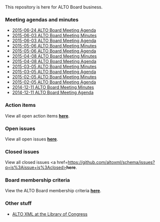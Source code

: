 This repository is here for ALTO Board business.

### Meeting agendas and minutes
* [2015-06-24 ALTO Board Meeting Agenda](http://altoxml.github.io/2015-06-24%20ALTO%20Board%20Meeting%20Agenda.html)
* [2015-06-03 ALTO Board Meeting Minutes](http://altoxml.github.io/2015-06-03%20ALTO%20Board%20Meeting%20Minutes.html)
* [2015-06-03 ALTO Board Meeting Agenda](http://altoxml.github.io/2015-06-03%20ALTO%20Board%20Meeting%20Agenda.html)
* [2015-05-06 ALTO Board Meeting Minutes](http://altoxml.github.io/2015-05-06%20ALTO%20Board%20Meeting%20Minutes.html)
* [2015-05-06 ALTO Board Meeting Agenda](http://altoxml.github.io/2015-05-06%20ALTO%20Board%20Meeting%20Agenda.html)
* [2015-04-08 ALTO Board Meeting Minutes](http://altoxml.github.io/2015-04-08%20ALTO%20Board%20Meeting%20Minutes.html)
* [2015-04-08 ALTO Board Meeting Agenda](http://altoxml.github.io/2015-04-08%20ALTO%20Board%20Meeting%20Agenda.html)
* [2015-03-05 ALTO Board Meeting Minutes](http://altoxml.github.io/2015-03-05%20ALTO%20Board%20Meeting%20Minutes.html)
* [2015-03-05 ALTO Board Meeting Agenda](http://altoxml.github.io/2015-03-05%20ALTO%20Board%20Meeting%20Agenda.html)
* [2015-02-05 ALTO Board Meeting Minutes](http://altoxml.github.io/2015-02-05%20ALTO%20Board%20Meeting%20Minutes.html)
* [2015-02-05 ALTO Board Meeting Agenda](http://altoxml.github.io/2015-02-05%20ALTO%20Board%20Meeting%20Agenda.html)
* [2014-12-11 ALTO Board Meeting Minutes](http://altoxml.github.io/2014-12-11%20ALTO%20Board%20Meeting%20Minutes.html)
* [2014-12-11 ALTO Board Meeting Agenda](http://altoxml.github.io/2014-12-11%20ALTO%20Board%20Meeting%20Agenda.html)

### Action items
View all open action items <a href=https://github.com/altoxml/board/labels/action%20item><b>here</b></a>.

### Open issues
View all open issues <a href=https://github.com/altoxml/schema/issues><b>here</b></a>.

### Closed issues
View all closed issues <a href=https://github.com/altoxml/schema/issues?q=is%3Aissue+is%3Aclosed><b>here</b></a>.

### Board membership criteria
View the ALTO Board membership criteria <a href=http://altoxml.github.io/ALTO%20Board%20Membership%20Criteria.html><b>here</b></a>.

### Other stuff
* [ALTO XML at the Library of Congress](http://www.loc.gov/standards/alto/)
